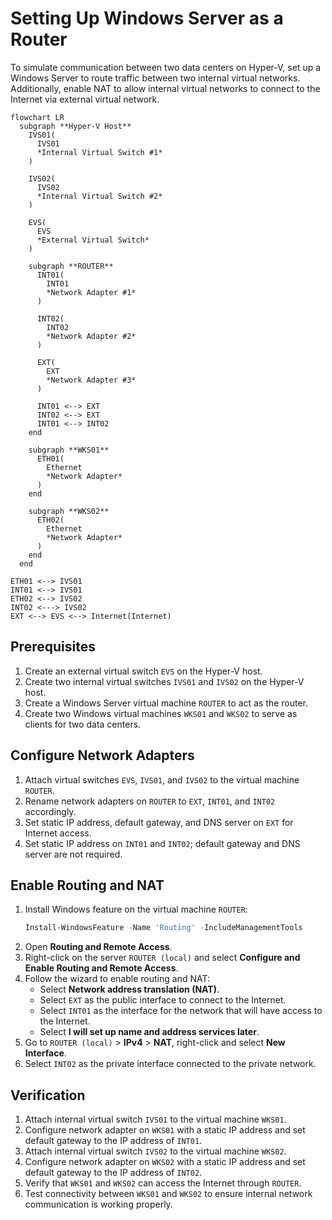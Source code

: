 # Setting Up Windows Server as a Router

To simulate communication between two data centers on Hyper-V, set up a Windows Server to route traffic between two internal virtual networks. Additionally, enable NAT to allow internal virtual networks to connect to the Internet via external virtual network.

```mermaid
flowchart LR
  subgraph **Hyper-V Host**
    IVS01(
      IVS01
      *Internal Virtual Switch #1*
    )

    IVS02(
      IVS02
      *Internal Virtual Switch #2*
    )

    EVS(
      EVS
      *External Virtual Switch*
    )

    subgraph **ROUTER**
      INT01(
        INT01
        *Network Adapter #1*
      )

      INT02(
        INT02
        *Network Adapter #2*
      )

      EXT(
        EXT
        *Network Adapter #3*
      )

      INT01 <--> EXT
      INT02 <--> EXT
      INT01 <--> INT02
    end

    subgraph **WKS01**
      ETH01(
        Ethernet
        *Network Adapter*
      )
    end

    subgraph **WKS02**
      ETH02(
        Ethernet
        *Network Adapter*
      )
    end
  end

ETH01 <--> IVS01
INT01 <--> IVS01
ETH02 <--> IVS02
INT02 <---> IVS02
EXT <--> EVS <--> Internet(Internet)
```

## Prerequisites

1. Create an external virtual switch `EVS` on the Hyper-V host.
2. Create two internal virtual switches `IVS01` and `IVS02` on the Hyper-V host.
3. Create a Windows Server virtual machine `ROUTER` to act as the router.
4. Create two Windows virtual machines `WKS01` and `WKS02` to serve as clients for two data centers.

## Configure Network Adapters

1. Attach virtual switches `EVS`, `IVS01`, and `IVS02` to the virtual machine `ROUTER`.
2. Rename network adapters on `ROUTER` to `EXT`, `INT01`, and `INT02` accordingly.
3. Set static IP address, default gateway, and DNS server on `EXT` for Internet access.
4. Set static IP address on `INT01` and `INT02`; default gateway and DNS server are not required.

## Enable Routing and NAT

1. Install Windows feature on the virtual machine `ROUTER`:
    ```powershell
    Install-WindowsFeature -Name 'Routing' -IncludeManagementTools
    ```
2. Open **Routing and Remote Access**.
3. Right-click on the server `ROUTER (local)` and select **Configure and Enable Routing and Remote Access**.
4. Follow the wizard to enable routing and NAT:
    - Select **Network address translation (NAT)**.
    - Select `EXT` as the public interface to connect to the Internet.
    - Select `INT01` as the interface for the network that will have access to the Internet.
    - Select **I will set up name and address services later**.
5. Go to `ROUTER (local)` > **IPv4** > **NAT**, right-click and select **New Interface**.
6. Select `INT02` as the private interface connected to the private network.

## Verification

1. Attach internal virtual switch `IVS01` to the virtual machine `WKS01`.
2. Configure network adapter on `WKS01` with a static IP address and set default gateway to the IP address of `INT01`.
3. Attach internal virtual switch `IVS02` to the virtual machine `WKS02`.
4. Configure network adapter on `WKS02` with a static IP address and set default gateway to the IP address of `INT02`.
5. Verify that `WKS01` and `WKS02` can access the Internet through `ROUTER`.
6. Test connectivity between `WKS01` and `WKS02` to ensure internal network communication is working properly.
